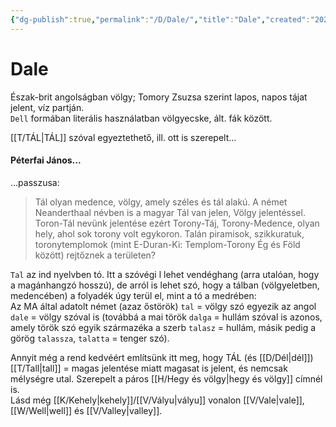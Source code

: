 ```yaml
---
{"dg-publish":true,"permalink":"/D/Dale/","title":"Dale","created":"2023-10-17T09:35","updated":"2024-02-02T02:58"}
---
```



# Dale

Észak-brit angolságban völgy; Tomory Zsuzsa szerint lapos, napos tájat jelent, víz partján.  
`Dell` formában literális használatban völgyecske, ált. fák között.  

[[T/TÁL\|TÁL]] szóval egyeztethető, ill. ott is szerepelt...

#### Péterfai János...  

...passzusa:  
> Tál olyan medence, völgy, amely széles és tál alakú. A német Neanderthaal névben is a magyar Tál van jelen, Völgy jelentéssel. Toron-Tál nevünk jelentése ezért Torony-Táj, Torony-Medence, olyan hely, ahol sok torony volt egykoron. Talán piramisok, szikkuratuk, toronytemplomok (mint E-Duran-Ki: Templom-Torony Ég és Föld között) rejtőznek a területen?  

`Tal` az ind nyelvben tó. Itt a szóvégi l lehet vendéghang (arra utalóan, hogy a magánhangzó hosszú), de arról is lehet szó, hogy a tálban (völgyeletben, medencében) a folyadék úgy terül el, mint a tó a medrében:  
Az MA által adatolt német (azaz őstörök) `tal` = völgy szó egyezik az angol `dale` = völgy szóval is (továbbá a mai török `dalga` = hullám szóval is azonos, amely török szó egyik származéka a szerb `talasz` = hullám, másik pedig a görög `talassza`, `talatta` = tenger szó).  

Annyit még a rend kedvéért említsünk itt meg, hogy TÁL (és [[D/Dél\|dél]]) [[T/Tall\|tall]] = magas jelentése miatt magasat is jelent, és nemcsak mélységre utal. Szerepelt a páros [[H/Hegy és völgy\|hegy és völgy]] címnél is.  
Lásd még [[K/Kehely\|kehely]]/[[V/Vályu\|vályu]] vonalon [[V/Vale\|vale]], [[W/Well\|well]] és [[V/Valley\|valley]].  